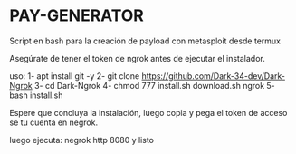 # PAY-GENERATOR
Script en bash para la creación de payload con metasploit desde termux 

Asegúrate de tener el token de ngrok antes de ejecutar el instalador.

uso: 
1- apt install git -y
2- git clone https://github.com/Dark-34-dev/Dark-Ngrok
3- cd Dark-Ngrok
4- chmod 777 install.sh download.sh ngrok
5- bash install.sh 

Espere que concluya la instalación, luego copia y pega el token de acceso se tu cuenta en negrok.

luego ejecuta: 
negrok http 8080 y listo 

